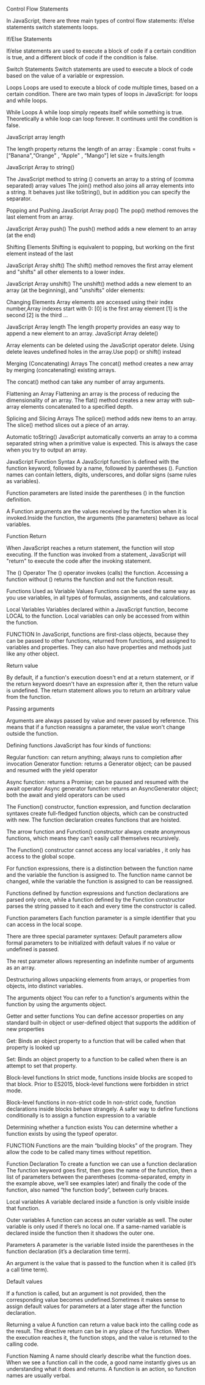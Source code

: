<!-- SUMMARY OF THE LINKS -->

Control Flow Statements

In JavaScript, there are three main types of control flow statements:
if/else statements
switch statements
loops.

If/Else Statements

If/else statements are used to execute a block of code if a certain condition is true, and a different block of code if the condition is false.

Switch Statements
Switch statements are used to execute a block of code based on the value of a variable or expression.

Loops
Loops are used to execute a block of code multiple times, based on a certain condition. There are two main types of loops in JavaScript: for loops and while loops.

While Loops
A while loop simply repeats itself while something is true. Theoretically a while loop can loop forever. It continues until the condition is false.

JavaScript array length

The length property returns the length of an array :
Example : const fruits = [“Banana",“Orange" , “Apple" , “Mango"]
let size = fruits.length

JavaScript Array to string()

The JavaScript method to string () converts an array to a string of (comma separated) array values
The join() method also joins all array elements into a string.
It behaves just like toString(), but in addition you can specify the separator.

Popping and Pushing
JavaScript Array pop()
The pop() method removes the last element from an array.

JavaScript Array push()
The push() method adds a new element to an array (at the end)

Shifting Elements
Shifting is equivalent to popping, but working on the first element instead of the last

JavaScript Array shift()
The shift() method removes the first array element and "shifts" all other elements to a lower index.

JavaScript Array unshift()
The unshift() method adds a new element to an array (at the beginning), and "unshifts" older elements:

Changing Elements
Array elements are accessed using their index number,Array indexes start with 0:
[0] is the first array element
[1] is the second
[2] is the third ...

JavaScript Array length
The length property provides an easy way to append a new element to an array.
JavaScript Array delete()

Array elements can be deleted using the JavaScript operator delete. Using delete leaves undefined holes in the array.Use pop() or shift() instead

Merging (Concatenating) Arrays
The concat() method creates a new array by merging (concatenating) existing arrays.

The concat() method can take any number of array arguments.

Flattening an Array
Flattening an array is the process of reducing the dimensionality of an array. The flat() method creates a new array with sub-array elements concatenated to a specified depth.

Splicing and Slicing Arrays
The splice() method adds new items to an array.
The slice() method slices out a piece of an array.

Automatic toString()
JavaScript automatically converts an array to a comma separated string when a primitive value is expected.
This is always the case when you try to output an array.

JavaScript Function Syntax
A JavaScript function is defined with the function keyword, followed by a name, followed by parentheses (). Function names can contain letters, digits, underscores, and dollar signs (same rules as variables).

Function parameters are listed inside the parentheses () in the function definition.

A Function arguments are the values received by the function when it is invoked.Inside the function, the arguments (the parameters) behave as local variables.

Function Return

When JavaScript reaches a return statement, the function will stop executing.
If the function was invoked from a statement, JavaScript will "return" to execute the code after the invoking statement.

The () Operator
The () operator invokes (calls) the function. Accessing a function without () returns the function and not the function result.

Functions Used as Variable Values
Functions can be used the same way as you use variables, in all types of formulas, assignments, and calculations.

Local Variables
Variables declared within a JavaScript function, become LOCAL to the function.
Local variables can only be accessed from within the function.

FUNCTION
In JavaScript, functions are first-class objects, because they can be passed to other functions, returned from functions, and assigned to variables and properties. They can also have properties and methods just like any other object.

Return value

By default, if a function's execution doesn't end at a return statement, or if the return keyword doesn't have an expression after it, then the return value is undefined. The return statement allows you to return an arbitrary value from the function.

Passing arguments

Arguments are always passed by value and never passed by reference. This means that if a function reassigns a parameter, the value won't change outside the function.

Defining functions
JavaScript has four kinds of functions:

Regular function: can return anything; always runs to completion after invocation
Generator function: returns a Generator object; can be paused and resumed with the yield operator

Async function: returns a Promise; can be paused and resumed with the await operator
Async generator function: returns an AsyncGenerator object; both the await and yield operators can be used

The Function() constructor, function expression, and function declaration syntaxes create full-fledged function objects, which can be constructed with new.
The function declaration creates functions that are hoisted.

The arrow function and Function() constructor always create anonymous functions, which means they can't easily call themselves recursively.

The Function() constructor cannot access any local variables , it only has access to the global scope.

For function expressions, there is a distinction between the function name and the variable the function is assigned to. The function name cannot be changed, while the variable the function is assigned to can be reassigned.

Functions defined by function expressions and function declarations are parsed only once, while a function defined by the Function constructor parses the string passed to it each and every time the constructor is called.

Function parameters
Each function parameter is a simple identifier that you can access in the local scope.

There are three special parameter syntaxes:
Default parameters allow formal parameters to be initialized with default values if no value or undefined is passed.

The rest parameter allows representing an indefinite number of arguments as an array.

Destructuring allows unpacking elements from arrays, or properties from objects, into distinct variables.

The arguments object
You can refer to a function's arguments within the function by using the arguments object.

Getter and setter functions
You can define accessor properties on any standard built-in object or user-defined object that supports the addition of new properties

Get: Binds an object property to a function that will be called when that property is looked up

Set: Binds an object property to a function to be called when there is an attempt to set that property.

Block-level functions
In strict mode, functions inside blocks are scoped to that block. Prior to ES2015, block-level functions were forbidden in strict mode.

Block-level functions in non-strict code
In non-strict code, function declarations inside blocks behave strangely.
A safer way to define functions conditionally is to assign a function expression to a variable

Determining whether a function exists
You can determine whether a function exists by using the typeof operator.

FUNCTION
Functions are the main “building blocks” of the program. They allow the code to be called many times without repetition.

Function Declaration
To create a function we can use a function declaration
The function keyword goes first, then goes the name of the function, then a list of parameters between the parentheses (comma-separated, empty in the example above, we’ll see examples later) and finally the code of the function, also named “the function body”, between curly braces.

Local variables
A variable declared inside a function is only visible inside that function.

Outer variables
A function can access an outer variable as well. The outer variable is only used if there’s no local one.
If a same-named variable is declared inside the function then it shadows the outer one.

Parameters
A parameter is the variable listed inside the parentheses in the function declaration (it’s a declaration time term).

An argument is the value that is passed to the function when it is called (it’s a call time term).

Default values

If a function is called, but an argument is not provided, then the corresponding value becomes undefined.Sometimes it makes sense to assign default values for parameters at a later stage after the function declaration.

Returning a value
A function can return a value back into the calling code as the result.
The directive return can be in any place of the function. When the execution reaches it, the function stops, and the value is returned to the calling code.

Function Naming
A name should clearly describe what the function does. When we see a function call in the code, a good name instantly gives us an understanding what it does and returns.
A function is an action, so function names are usually verbal.
